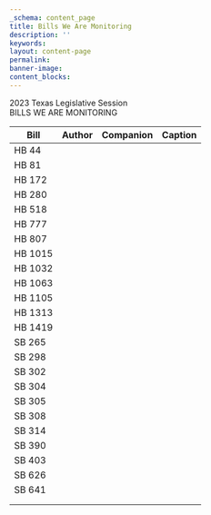 ```yaml
---
_schema: content_page
title: Bills We Are Monitoring
description: ''
keywords:
layout: content-page
permalink:
banner-image:
content_blocks:
---
```

​​​​​​2023 Texas Legislative Session<br>BILLS WE ARE MONITORING

| Bill | Author | Companion | Caption |
| --- | --- | --- | --- |
| HB 44 |  |  | |
| HB 81 |  |  | |
| HB 172 |  |  | |
| HB 280 |  |  | |
| HB 518 |  |  | |
| HB 777 |  |  | |
| HB 807 |  |  | |
| HB 1015 |  |  | |
| HB 1032 |  |  | |
| HB 1063 |  |  | |
| HB 1105 |  |  | |
| HB 1313 |  |  | |
| HB 1419 |  |  | |
| SB 265 |  |  | |
| SB 298 |  |  | |
| SB 302 |  |  | |
| SB 304 |  |  | |
| SB 305 |  |  | |
| SB 308 |  |  | |
| SB 314 |  |  | |
| SB 390 |  |  | |
| SB 403 |  |  | |
| SB 626 |  |  | |
| SB 641 |  |  | |
|  |  |  | |
|  |  |  | |

&nbsp;